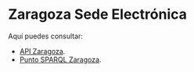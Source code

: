 # Zaragoza Sede Electrónica
Aquí puedes consultar:
* [API Zaragoza](http://zaragoza-sedeelectronica.github.io/api/queries/). 
* [Punto SPARQL Zaragoza](http://zaragoza-sedeelectronica.github.io/sparql/queries/). 
